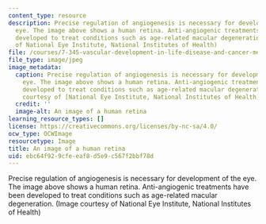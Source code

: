 ```yaml
---
content_type: resource
description: Precise regulation of angiogenesis is necessary for development of the
  eye. The image above shows a human retina. Anti-angiogenic treatments have been
  developed to treat conditions such as age-related macular degeneration. (Image courtesy
  of National Eye Institute, National Institutes of Health)
file: /courses/7-345-vascular-development-in-life-disease-and-cancer-medicine-fall-2009/ebc64f929cfeeaf8d5e9c567f2bbf78d_7-345f09-th.jpg
file_type: image/jpeg
image_metadata:
  caption: Precise regulation of angiogenesis is necessary for development of the
    eye. The image above shows a human retina. Anti-angiogenic treatments have been
    developed to treat conditions such as age-related macular degeneration. (Image
    courtesy of [National Eye Institute, National Institutes of Health](http://www.nei.nih.gov/))
  credit: ''
  image-alt: An image of a human retina
learning_resource_types: []
license: https://creativecommons.org/licenses/by-nc-sa/4.0/
ocw_type: OCWImage
resourcetype: Image
title: An image of a human retina
uid: ebc64f92-9cfe-eaf8-d5e9-c567f2bbf78d
---
```

Precise regulation of angiogenesis is necessary for development of the eye. The image above shows a human retina. Anti-angiogenic treatments have been developed to treat conditions such as age-related macular degeneration. (Image courtesy of National Eye Institute, National Institutes of Health)